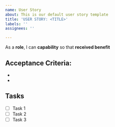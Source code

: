 ```yaml
---
name: User Story
about: This is our default user story template
title: 'USER STORY: <TITLE>'
labels: ''
assignees: ''

---
```


As a **role**, I can **capability** so that **received benefit**


## Acceptance Criteria:
*
*

## Tasks
- [ ] Task 1
- [ ] Task 2
- [ ] Task 3
